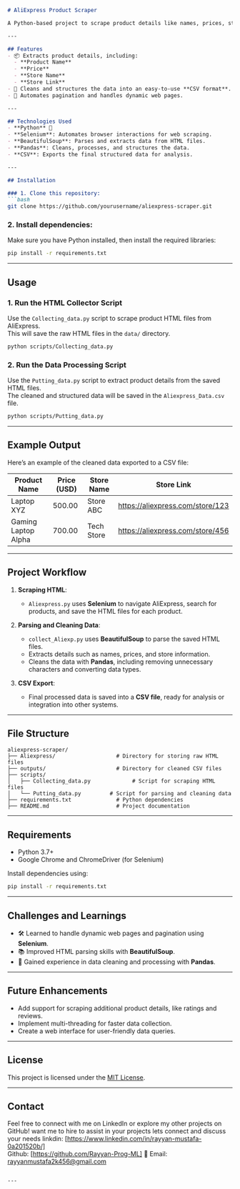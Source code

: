 

```markdown
# AliExpress Product Scraper

A Python-based project to scrape product details like names, prices, store names, and links from **AliExpress** using **Selenium**, **BeautifulSoup**, and **Pandas**. This project automates the data collection process and provides clean, structured data in a CSV file.

---

## Features
- 📦 Extracts product details, including:
  - **Product Name**
  - **Price**
  - **Store Name**
  - **Store Link**
- 🧹 Cleans and structures the data into an easy-to-use **CSV format**.
- 🚀 Automates pagination and handles dynamic web pages.

---

## Technologies Used
- **Python** 🐍
- **Selenium**: Automates browser interactions for web scraping.
- **BeautifulSoup**: Parses and extracts data from HTML files.
- **Pandas**: Cleans, processes, and structures the data.
- **CSV**: Exports the final structured data for analysis.

---

## Installation

### 1. Clone this repository:
```bash
git clone https://github.com/yourusername/aliexpress-scraper.git
```

### 2. Install dependencies:
Make sure you have Python installed, then install the required libraries:
```bash
pip install -r requirements.txt
```

---

## Usage

### 1. Run the HTML Collector Script
Use the `Collecting_data.py` script to scrape product HTML files from AliExpress.  
This will save the raw HTML files in the `data/` directory.

```bash
python scripts/Collecting_data.py
```

### 2. Run the Data Processing Script
Use the `Putting_data.py` script to extract product details from the saved HTML files.  
The cleaned and structured data will be saved in the `Aliexpress_Data.csv` file.

```bash
python scripts/Putting_data.py
```

---

## Example Output

Here’s an example of the cleaned data exported to a CSV file:

| Product Name          | Price (USD) | Store Name    | Store Link                        |
|-----------------------|-------------|---------------|-----------------------------------|
| Laptop XYZ           | 500.00      | Store ABC     | https://aliexpress.com/store/123 |
| Gaming Laptop Alpha  | 700.00      | Tech Store    | https://aliexpress.com/store/456 |

---

## Project Workflow

1. **Scraping HTML**:
   - `Aliexpress.py` uses **Selenium** to navigate AliExpress, search for products, and save the HTML files for each product.

2. **Parsing and Cleaning Data**:
   - `collect_Aliexp.py` uses **BeautifulSoup** to parse the saved HTML files.
   - Extracts details such as names, prices, and store information.
   - Cleans the data with **Pandas**, including removing unnecessary characters and converting data types.

3. **CSV Export**:
   - Final processed data is saved into a **CSV file**, ready for analysis or integration into other systems.

---

## File Structure

```
aliexpress-scraper/
├── Aliexpress/                   # Directory for storing raw HTML files
├── outputs/                      # Directory for cleaned CSV files
├── scripts/
│   ├── Collecting_data.py             # Script for scraping HTML files
│   └── Putting_data.py         # Script for parsing and cleaning data
├── requirements.txt              # Python dependencies
├── README.md                     # Project documentation
```

---

## Requirements

- Python 3.7+
- Google Chrome and ChromeDriver (for Selenium)

Install dependencies using:
```bash
pip install -r requirements.txt
```

---

## Challenges and Learnings

- 🛠 Learned to handle dynamic web pages and pagination using **Selenium**.
- 📚 Improved HTML parsing skills with **BeautifulSoup**.
- 🧹 Gained experience in data cleaning and processing with **Pandas**.

---

## Future Enhancements

- Add support for scraping additional product details, like ratings and reviews.
- Implement multi-threading for faster data collection.
- Create a web interface for user-friendly data queries.

---

## License
This project is licensed under the [MIT License](LICENSE).

---

## Contact

Feel free to connect with me on LinkedIn or explore my other projects on GitHub!
want me to hire to assist in your projects lets connect and discuss your needs
linkdin: [https://www.linkedin.com/in/rayyan-mustafa-0a201520b/]  
Github:  [https://github.com/Rayyan-Prog-ML]
📧 Email: rayyanmustafa2k456@gmail.com
```

---


